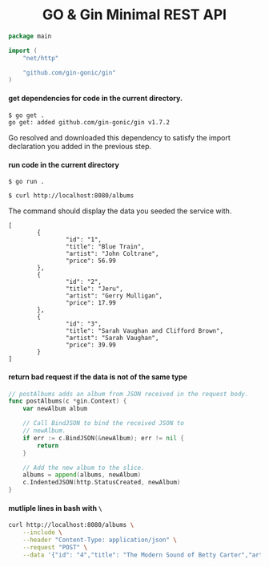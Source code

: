 <div align="center">

# GO & Gin Minimal REST API

</div>

```go
package main

import (
    "net/http"

    "github.com/gin-gonic/gin"
)
```

#### get dependencies for code in the current directory.
```bash
$ go get .
go get: added github.com/gin-gonic/gin v1.7.2
```
Go resolved and downloaded this dependency to satisfy the import declaration you added in the previous step.

#### run code in the current directory
```
$ go run .
```

```bash
$ curl http://localhost:8080/albums
```
The command should display the data you seeded the service with.
```
[
        {
                "id": "1",
                "title": "Blue Train",
                "artist": "John Coltrane",
                "price": 56.99
        },
        {
                "id": "2",
                "title": "Jeru",
                "artist": "Gerry Mulligan",
                "price": 17.99
        },
        {
                "id": "3",
                "title": "Sarah Vaughan and Clifford Brown",
                "artist": "Sarah Vaughan",
                "price": 39.99
        }
]
```

#### return bad request if the data is not of the same type
```go
// postAlbums adds an album from JSON received in the request body.
func postAlbums(c *gin.Context) {
    var newAlbum album

    // Call BindJSON to bind the received JSON to
    // newAlbum.
    if err := c.BindJSON(&newAlbum); err != nil {
        return
    }

    // Add the new album to the slice.
    albums = append(albums, newAlbum)
    c.IndentedJSON(http.StatusCreated, newAlbum)
}
```

#### mutliple lines in bash with `\`
```bash
curl http://localhost:8080/albums \
    --include \
    --header "Content-Type: application/json" \
    --request "POST" \
    --data '{"id": "4","title": "The Modern Sound of Betty Carter","artist": "Betty Carter","price": 49.99}'
```
